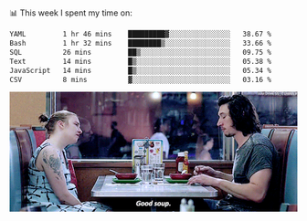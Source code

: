 📊 This week I spent my time on:
<!--START_SECTION:waka-->

```text
YAML         1 hr 46 mins    █████████▓░░░░░░░░░░░░░░░   38.67 %
Bash         1 hr 32 mins    ████████▒░░░░░░░░░░░░░░░░   33.66 %
SQL          26 mins         ██▒░░░░░░░░░░░░░░░░░░░░░░   09.75 %
Text         14 mins         █▒░░░░░░░░░░░░░░░░░░░░░░░   05.38 %
JavaScript   14 mins         █▒░░░░░░░░░░░░░░░░░░░░░░░   05.34 %
CSV          8 mins          ▓░░░░░░░░░░░░░░░░░░░░░░░░   03.16 %
```

<!--END_SECTION:waka-->


![](goodSoup.gif)
